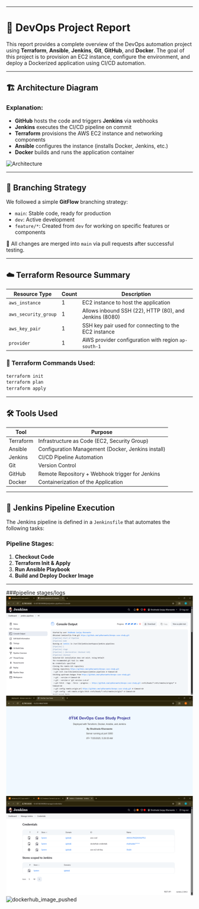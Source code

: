
---

# 📄 DevOps Project Report

This report provides a complete overview of the DevOps automation project using **Terraform**, **Ansible**, **Jenkins**, **Git**, **GitHub**, and **Docker**.
The goal of this project is to provision an EC2 instance, configure the environment, and deploy a Dockerized application using CI/CD automation.

---

## 🏗️ Architecture Diagram

### Explanation:

* **GitHub** hosts the code and triggers **Jenkins** via webhooks
* **Jenkins** executes the CI/CD pipeline on commit
* **Terraform** provisions the AWS EC2 instance and networking components
* **Ansible** configures the instance (installs Docker, Jenkins, etc.)
* **Docker** builds and runs the application container

![Architecture](assets/architecture.png)

---

## 🌿 Branching Strategy

We followed a simple **GitFlow** branching strategy:

* `main`: Stable code, ready for production
* `dev`: Active development
* `feature/*`: Created from `dev` for working on specific features or components

🔐 All changes are merged into `main` via pull requests after successful testing.

---

## ☁️ Terraform Resource Summary

| Resource Type        | Count | Description                                            |
| -------------------- | ----- | ------------------------------------------------------ |
| `aws_instance`       | 1     | EC2 instance to host the application                   |
| `aws_security_group` | 1     | Allows inbound SSH (22), HTTP (80), and Jenkins (8080) |
| `aws_key_pair`       | 1     | SSH key pair used for connecting to the EC2 instance   |
| `provider`           | 1     | AWS provider configuration with region `ap-south-1`    |

### 🔧 Terraform Commands Used:

```bash
terraform init
terraform plan
terraform apply
```

---

## 🛠️ Tools Used

| Tool      | Purpose                                            |
| --------- | -------------------------------------------------- |
| Terraform | Infrastructure as Code (EC2, Security Group)       |
| Ansible   | Configuration Management (Docker, Jenkins install) |
| Jenkins   | CI/CD Pipeline Automation                          |
| Git       | Version Control                                    |
| GitHub    | Remote Repository + Webhook trigger for Jenkins    |
| Docker    | Containerization of the Application                |

---

## 🔁 Jenkins Pipeline Execution

The Jenkins pipeline is defined in a `Jenkinsfile` that automates the following tasks:

### Pipeline Stages:

1. **Checkout Code**
2. **Terraform Init & Apply**
3. **Run Ansible Playbook**
4. **Build and Deploy Docker Image**

---

###pipeline stages/logs
![logs](assets/output.png)
![output](assets/output1.png)
![dockerhub_aws_ssh_credentials](assets/docker.png)
![dockerhub_image_pushed](assets/dockerim.png)
